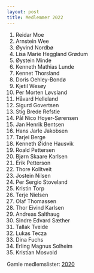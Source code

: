 ```yaml
---
layout: post
title: Medlemmer 2022
---
```


1. Reidar Moe
1. Arnstein Wee
1. Øyvind Nordbø
1. Lisa Marie Heggland Grødum
1. Øystein Minde
1. Kenneth Mathias Lunde
1. Kennet Thorsland
1. Doris Oehley-Bondø
1. Kjetil Wesøy
1. Per Morten Løvsland
1. Håvard Helleland
1. Sigurd Govertsen
1. Stig Brede Refstie
1. Pål Nico Hoyer-Sørensen
1. Jan Henrik Bentsen
1. Hans Jarle Jakobsen
1. Tarjei Berge
1. Kenneth Øidne Hausvik
1. Roald Pettersen
1. Bjørn Skaare Karlsen
1. Erik Petterson
1. Thore Kolltveit
1. Jostein Nilsen
1. Per Sergio Stoveland
1. Kristin Torp
1. Terje Nielsen
1. Olaf Thomassen
1. Thor Eivind Karlsen
1. Andreas Salthaug
1. Sindre Edvard Sæther
1. Tallak Tveide
1. Lukas Tecza
1. Dina Fuchs
1. Erling Magnus Solheim
1. Kristian Mosvold

Gamle medlemslister: [2020](/medlemmer_2020)
